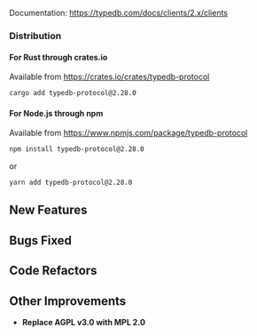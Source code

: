 Documentation: https://typedb.com/docs/clients/2.x/clients

### Distribution

#### For Rust through crates.io

Available from https://crates.io/crates/typedb-protocol

```sh
cargo add typedb-protocol@2.28.0
```

#### For Node.js through npm

Available from https://www.npmjs.com/package/typedb-protocol

```sh
npm install typedb-protocol@2.28.0
```
or
```sh
yarn add typedb-protocol@2.28.0
```


## New Features


## Bugs Fixed


## Code Refactors


## Other Improvements
- **Replace AGPL v3.0 with MPL 2.0**

    

